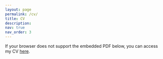 ```yaml
---
layout: page
permalink: /cv/
title: CV
description: 
nav: true
nav_order: 3
---
```


If your browser does not support the embedded PDF below, you can access my CV [here](/assets/pdf/JBudlenderCV_Feb2022.pdf).

<object data="{{ site.url }}{{ site.baseurl }}/assets/pdf/JBudlenderCV_Feb2022.pdf" width="1000" height="1000" type="application/pdf"></object>